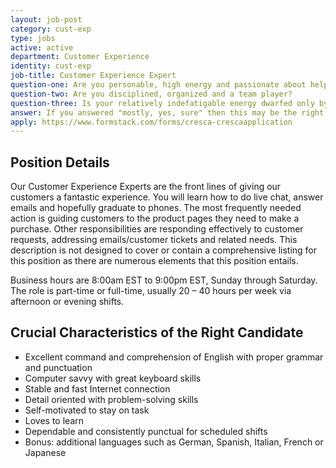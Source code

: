 ```yaml
---
layout: job-post
category: cust-exp
type: jobs
active: active
department: Customer Experience
identity: cust-exp
job-title: Customer Experience Expert
question-one: Are you personable, high energy and passionate about helping people?
question-two: Are you disciplined, organized and a team player?
question-three: Is your relatively indefatigable energy dwarfed only by your penchant for writing delightful emails and infusing your voice with angelic cheeriness?
answer: If you answered "mostly, yes, sure" then this may be the right position for you!
apply: https://www.formstack.com/forms/cresca-crescaapplication
---
```


## Position Details
Our Customer Experience Experts are the front lines of giving our customers a fantastic experience. You will learn how to do live chat, answer emails and hopefully graduate to phones. The most frequently needed action is guiding customers to the product pages they need to make a purchase. Other responsibilities are responding effectively to customer requests, addressing emails/customer tickets and related needs. This description is not designed to cover or contain a comprehensive listing for this position as there are numerous elements that this position entails.

Business hours are 8:00am EST to 9:00pm EST, Sunday through Saturday. The role is part-time or full-time, usually 20 – 40 hours per week via afternoon or evening shifts.

## Crucial Characteristics of the Right Candidate
- Excellent command and comprehension of English with proper grammar and punctuation
- Computer savvy with great keyboard skills
- Stable and fast Internet connection
- Detail oriented with problem-solving skills
- Self-motivated to stay on task
- Loves to learn
- Dependable and consistently punctual for scheduled shifts
- Bonus: additional languages such as German, Spanish, Italian, French or Japanese
